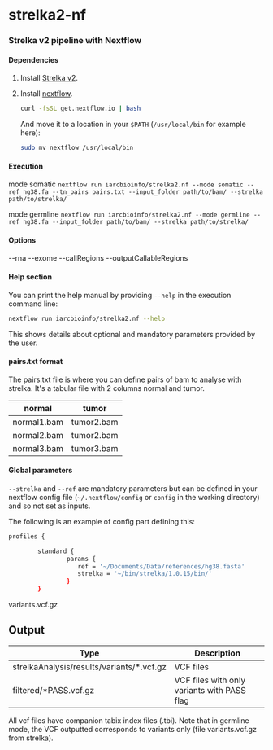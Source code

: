 # strelka2-nf
### Strelka v2 pipeline with Nextflow

#### Dependencies
1. Install [Strelka v2](https://github.com/Illumina/strelka).
2. Install [nextflow](http://www.nextflow.io/).

	```bash
	curl -fsSL get.nextflow.io | bash
	```
	And move it to a location in your `$PATH` (`/usr/local/bin` for example here):
	```bash
	sudo mv nextflow /usr/local/bin
	```

#### Execution

mode somatic
`nextflow run iarcbioinfo/strelka2.nf --mode somatic --ref hg38.fa --tn_pairs pairs.txt --input_folder path/to/bam/ --strelka path/to/strelka/`

mode germline
`nextflow run iarcbioinfo/strelka2.nf --mode germline --ref hg38.fa --input_folder path/to/bam/ --strelka path/to/strelka/`

#### Options
--rna
--exome
--callRegions
--outputCallableRegions

#### Help section
You can print the help manual by providing `--help` in the execution command line:
```bash
nextflow run iarcbioinfo/strelka2.nf --help
```
This shows details about optional and mandatory parameters provided by the user.  

#### pairs.txt format
The pairs.txt file is where you can define pairs of bam to analyse with strelka. It's a tabular file with 2 columns normal and tumor.

| normal | tumor |
| ----------- | ---------- |
| normal1.bam | tumor2.bam |
| normal2.bam | tumor2.bam |
| normal3.bam | tumor3.bam |

#### Global parameters
```--strelka``` and ```--ref``` are mandatory parameters but can be defined in your nextflow config file (```~/.nextflow/config``` or ```config``` in the working directory) and so not set as inputs.

The following is an example of config part defining this:
```bash
profiles {

        standard {
                params {
                   ref = '~/Documents/Data/references/hg38.fasta'
                   strelka = '~/bin/strelka/1.0.15/bin/'
                }
        }
```

variants.vcf.gz

## Output
  | Type      | Description     |
  |-----------|---------------|
  | strelkaAnalysis/results/variants/\*.vcf.gz    | VCF files |
  | filtered/\*PASS.vcf.gz    | VCF files with only variants with PASS flag |
  
  All vcf files have companion tabix index files (.tbi). Note that in germline mode, the VCF outputted corresponds to variants only (file variants.vcf.gz from strelka). 
